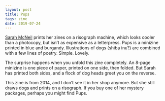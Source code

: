 ```yaml
---
layout: post
title: Pups
tags: zine
date: 2019-07-24
---
```


[Sarah McNeil](https://www.etsy.com/ca/shop/SarahMcNeil) prints her zines on a risograph machine, which looks cooler than a photocopy, but isn’t as expensive as a letterpress. Pups is a minizine printed in blue and burgandy. Illustrations of dogs (shiba inu?) are combined with a few lines of poetry. Simple. Lovely.

The surprise happens when you unfold this zine completely. An 8-page minizine is one piece of paper, printed on one side, then folded. But Sarah has printed both sides, and a flock of dog heads greet you on the reverse. 

This zine is from 2014, and I don’t see it in her shop anymore. But she still draws dogs and prints on a risograph. If you buy one of her mystery packages, perhaps you might find Pups.
